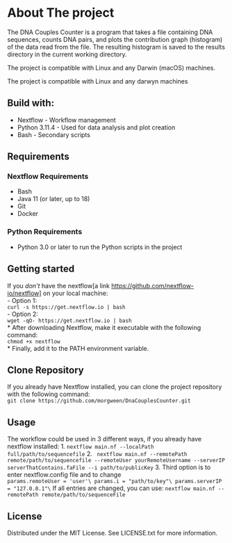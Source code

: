 # About The project
The DNA Couples Counter is a program that takes a file containing DNA sequences, counts DNA pairs, and plots the contribution graph (histogram) of the data read from the file. The resulting histogram is saved to the results directory in the current working directory.

The project is compatible with Linux and any Darwin (macOS) machines.



  The project is compatible with Linux and any darwyn machines
## Build with:
* Nextflow - Workflow management
* Python 3.11.4 - Used for data analysis and plot creation
* Bash - Secondary scripts
## Requirements
### Nextflow Requirements
* Bash
* Java 11 (or later, up to 18)
* Git
* Docker
 ### Python Requirements
 * Python 3.0 or later to run the Python scripts in the project

## Getting started
  If you *don't* have the nextflow[a link https://github.com/nextflow-io/nextflow] on your local machine:\
      - Option 1:  
        ``` curl -s https://get.nextflow.io | bash ```\
      - Option 2:  
        ``` wget -qO- https://get.nextflow.io | bash ``` \
      * After downloading Nextflow, make it executable with the following command:\
        ```chmod +x nextflow```\
      * Finally, add it to the PATH environment variable.

## Clone Repository
  If you already have Nextflow installed, you can clone the project repository with the following command:\
      ```git clone https://github.com/morgween/DnaCouplesCounter.git```
      

## Usage
  The workflow could be used in 3 different ways, if you already have nextflow installed:
    1. ``` nextflow main.nf --localPath full/path/to/sequencefile ```
    2. ``` nextflow main.nf --remotePath remote/path/to/sequencefile --remoteUser yourRemoteUsername --serverIP serverThatContains.faFile --i path/to/publicKey```
    3. Third option is to enter nextflow.config file and to change\
        ```params.remoteUser = 'user'\
        params.i = "path/to/key"\
        params.serverIP = "127.0.0.1"\```
        If all entries are changed, you can use:
      ```nextflow main.nf --remotePath remote/path/to/sequenceFile```

## License
Distributed under the MIT License. See LICENSE.txt for more information.




